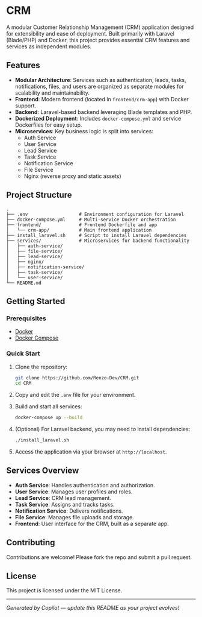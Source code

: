 # CRM

A modular Customer Relationship Management (CRM) application designed for extensibility and ease of deployment. Built primarily with Laravel (Blade/PHP) and Docker, this project provides essential CRM features and services as independent modules.

## Features

- **Modular Architecture**: Services such as authentication, leads, tasks, notifications, files, and users are organized as separate modules for scalability and maintainability.
- **Frontend**: Modern frontend (located in `frontend/crm-app`) with Docker support.
- **Backend**: Laravel-based backend leveraging Blade templates and PHP.
- **Dockerized Deployment**: Includes `docker-compose.yml` and service Dockerfiles for easy setup.
- **Microservices**: Key business logic is split into services:
    - Auth Service
    - User Service
    - Lead Service
    - Task Service
    - Notification Service
    - File Service
    - Nginx (reverse proxy and static assets)

## Project Structure

```
.
├── .env                   # Environment configuration for Laravel
├── docker-compose.yml     # Multi-service Docker orchestration
├── frontend/              # Frontend Dockerfile and app
│   └── crm-app/           # Main frontend application
├── install_laravel.sh     # Script to install Laravel dependencies
├── services/              # Microservices for backend functionality
│   ├── auth-service/
│   ├── file-service/
│   ├── lead-service/
│   ├── nginx/
│   ├── notification-service/
│   ├── task-service/
│   └── user-service/
└── README.md
```

## Getting Started

### Prerequisites

- [Docker](https://www.docker.com/)
- [Docker Compose](https://docs.docker.com/compose/)

### Quick Start

1. Clone the repository:
   ```sh
   git clone https://github.com/Renzo-Dev/CRM.git
   cd CRM
   ```

2. Copy and edit the `.env` file for your environment.

3. Build and start all services:
   ```sh
   docker-compose up --build
   ```

4. (Optional) For Laravel backend, you may need to install dependencies:
   ```sh
   ./install_laravel.sh
   ```

5. Access the application via your browser at `http://localhost`.

## Services Overview

- **Auth Service**: Handles authentication and authorization.
- **User Service**: Manages user profiles and roles.
- **Lead Service**: CRM lead management.
- **Task Service**: Assigns and tracks tasks.
- **Notification Service**: Delivers notifications.
- **File Service**: Manages file uploads and storage.
- **Frontend**: User interface for the CRM, built as a separate app.

## Contributing

Contributions are welcome! Please fork the repo and submit a pull request.

## License

This project is licensed under the MIT License.

---

*Generated by Copilot — update this README as your project evolves!*